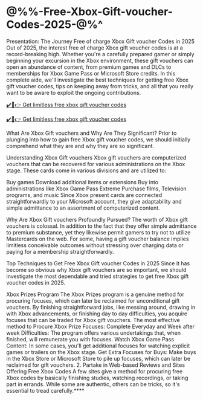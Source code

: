 # @%%-Free-Xbox-Gift-voucher-Codes-2025-@%^

Presentation: The Journey Free of charge Xbox Gift voucher Codes in 2025 Out of 2025, the interest free of charge Xbox gift voucher codes is at a record-breaking high. Whether you're a carefully prepared gamer or simply beginning your excursion in the Xbox environment, these gift vouchers can open an abundance of content, from premium games and DLCs to memberships for Xbox Game Pass or Microsoft Store credits. In this complete aide, we'll investigate the best techniques for getting free Xbox gift voucher codes, tips on keeping away from tricks, and all that you really want to be aware to exploit the ongoing contributions.

[✔️🔶👉 Get limitless free xbox gift voucher codes](https://topoffersgetnow.com/adblu0545844/)

[✔️🔶👉 Get limitless free xbox gift voucher codes](https://topoffersgetnow.com/adblu0545844/)

What Are Xbox Gift vouchers and Why Are They Significant? Prior to plunging into how to gain free Xbox gift voucher codes, we should initially comprehend what they are and why they are so significant.

Understanding Xbox Gift vouchers Xbox gift vouchers are computerized vouchers that can be recovered for various administrations on the Xbox stage. These cards come in various divisions and are utilized to:

Buy games Download additional items or extensions Buy into administrations like Xbox Game Pass Extreme Purchase films, Television programs, and music Since Xbox present cards are connected straightforwardly to your Microsoft account, they give adaptability and simple admittance to an assortment of computerized content.

Why Are Xbox Gift vouchers Profoundly Pursued? The worth of Xbox gift vouchers is colossal. In addition to the fact that they offer simple admittance to premium substance, yet they likewise permit gamers to try not to utilize Mastercards on the web. For some, having a gift voucher balance implies limitless conceivable outcomes without stressing over charging data or paying for a membership straightforwardly.

Top Techniques to Get Free Xbox Gift voucher Codes in 2025 Since it has become so obvious why Xbox gift vouchers are so important, we should investigate the most dependable and tried strategies to get free Xbox gift voucher codes in 2025.

Xbox Prizes Program The Xbox Prizes program is a genuine method for procuring focuses, which can later be reclaimed for unconditional gift vouchers. By finishing straightforward jobs, like messing around, drawing in with Xbox advancements, or finishing day to day difficulties, you acquire focuses that can be traded for Xbox gift vouchers. The most effective method to Procure Xbox Prize Focuses: Complete Everyday and Week after week Difficulties: The program offers various undertakings that, when finished, will remunerate you with focuses. Watch Xbox Game Pass Content: In some cases, you'll get additional focuses for watching explicit games or trailers on the Xbox stage. Get Extra Focuses for Buys: Make buys in the Xbox Store or Microsoft Store to pile up focuses, which can later be reclaimed for gift vouchers. 2. Partake in Web-based Reviews and Sites Offering Free Xbox Codes A few sites give a method for procuring free Xbox codes by basically finishing studies, watching recordings, or taking part in errands. While some are authentic, others can be tricks, so it's essential to tread carefully.****
